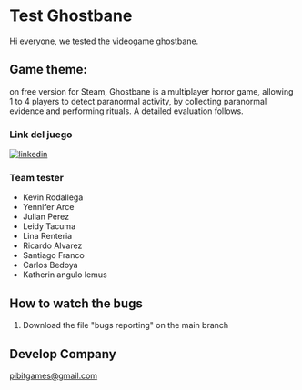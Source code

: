 
# Test Ghostbane 


Hi everyone, we tested the videogame ghostbane.

## Game theme: 

on free version for Steam, Ghostbane is a multiplayer horror game, allowing 1 to 4 players to detect paranormal activity, by collecting paranormal evidence and performing rituals. A detailed evaluation follows. 


### Link del juego
[![linkedin](https://img.shields.io/badge/Steam-000000?style=for-the-badge&logo=steam&logoColor=white)](https://store.steampowered.com/app/2962750/Ghostbane_Prologue/)

### Team tester
- Kevin Rodallega
- Yennifer Arce
- Julian Perez
- Leidy Tacuma
- Lina Renteria 
- Ricardo Alvarez
- Santiago Franco
- Carlos Bedoya
- Katherin angulo lemus


## How to watch the bugs

1. Download the file "bugs reporting" on the main branch

## Develop Company 
 pibitgames@gmail.com
